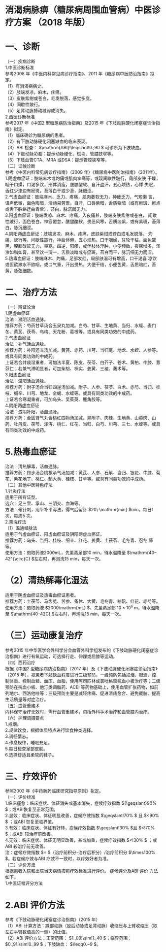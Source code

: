 # 消渴病脉痹（糖尿病周围血管病）中医诊疗方案 （2018 年版）  
# 一、诊断  
（一）疾病诊断  
1.中医诊断标准  
参考2008 年《中医内科常见病诊疗指南》、2011 年《糖尿病中医防治指南》拟定。  
（1）有消渴病病史。  
（2）肢端发凉，麻木，疼痛。  
（3）皮肤紫绀或苍白，毛发脱落，感觉多变。  
（4）间歇性跛行。  
（5）足背动脉搏动减弱或消失。  
2.西医诊断标准  
参考2017 年《中国2 型糖尿病防治指南》及2015 年《下肢动脉硬化闭塞症诊治指南》拟定。  
（1）临床确诊为糖尿病的患者。  
（2）有下肢动脉硬化闭塞缺血的临床表现。  
（3）ABI 检查： $\mathrm{ABI}\!\leqslant\!0.\;90 $ 可诊断为下肢缺血。  
（4）下肢动脉彩超：提示动脉硬化、斑块、管腔狭窄等。  
（5）下肢血管CTA、MRA 或DSA：提示管腔狭窄等。  
（二）证候诊断  
参考《中医内科常见病诊疗指南》（2008 年）《糖尿病中医防治指南》（2011年）。  
1.阴虚血瘀证：肢端麻木或灼痛或肌肉挛痛等，或现间歇性跛行，局部皮肤 干燥，咽干口燥，口渴多饮，形体消瘦，腰膝酸软、自汗盗汗，五心烦热，心悸 失眠，舌红少津边有瘀斑，苔薄白干或少苔，脉细涩。  
2.气虚血瘀证：肢端麻木、乏力、疼痛，肌肉萎软无力，神疲乏力，气短懒 言，语声低微，面色晦暗，活动易劳累，自汗，口唇紫暗，舌质紫暗（或有瘀斑、瘀点或舌下脉络迂曲青紫），苔白，脉沉弱无力。  
3.阳虚血瘀证：肢端发凉、麻木、疼痛，入夜痛甚，肢端皮肤紫绀或苍白， 间歇性跛行，面色苍白，神疲倦怠，腰腿酸软，畏恶风寒，舌质淡紫，或有紫斑，苔薄白，脉沉细涩。  
4.阴阳两虚血瘀证：肢端发凉、麻木、疼痛，皮肤紫绀或苍白或毛发脱落、 灼痛、蚁行等，间歇性跛行。神疲体倦，五心烦热，口干咽燥，耳轮干枯，面色黧黑，腰膝酸软无力，畏寒，四逆，阳痿，或伴肢体浮肿，小便频数，夜尿增多，浑浊如脂如膏，甚至饮一溲一，舌质淡暗或有瘀斑，苔白而干，脉沉细无力而涩。  
5.热毒血瘀证：肢端麻木、灼痛，足部发红，局部肤温可有增高，口干渴喜 凉饮或但欲漱水不欲咽，或口气重，汗出畏热，大便干结，小便色黄，舌质暗红，苔黄，脉弦细数。  
# 二、治疗方法  
（一）辨证论治  
1.阴虚血瘀证  
治法：滋阴活血通脉。  
推荐方药：芍药甘草汤合玉泉丸加减。白芍、甘草、生地黄、当归、水蛭、麦门冬、黄芪、茯苓、乌梅、天花粉、葛根等。或具有同类功效的中成药。  
2.气虚血瘀证  
治法：补气活血通脉。  
推荐方药：补阳还五汤加减。黄芪、赤药、川芎、当归尾、地龙、水蛭、人参等。或具有同类功效的中成药。  
上证若合并痰湿重者，可加法半夏、陈皮、茯苓、白芥子、苍术、黄柏、牛膝、薏苡仁；若兼气滞明显者，可加柴胡、枳实、姜黄、三棱、莪术等。  
3.阳虚血瘀证  
治法：温阳活血通脉。  
推荐方药：附子汤合当归四逆汤加减。附子、人参、茯苓、白术、赤芍、当归、桂枝、细辛、川芎、地龙、全蝎、水蛭等。或具有同类功效的中成药。  
上证若合寒凝重者，可加乌头、吴茱萸、鹿角胶等。  
4.阴阳两虚血瘀证  
治法：滋阴补阳，活血通脉。  
推荐方药：金匮肾气丸合桃红四物汤加减。熟附子、肉桂、生地黄、山萸肉、山药、牡丹皮、茯苓、泽泻、桃仁、红花、当归、白芍、川芎、三七、水蛭等。或具有同类功效的中成药。  
# 5.热毒血瘀证  
治法：清热解毒，活血通脉。  
推荐方药：顾步汤合桃核承气汤加减：黄芪、人参、石斛、当归、银花、牛膝、菊花、紫花地丁、桃仁、制大黄、桂枝、甘草等。或具有同类功效的中成药。  
（二）其他中医特色疗法  
1.针灸疗法  
适用于所有证型。  
选穴：足三里、承山、三阴交、血海等。  
方法：毫针刺，用平补平泻法，得气后留针 $20\ \mathrm{min} $min，每日1 次，每周5 次。  
2.熏洗疗法  
（1）温通经脉法  
适用于气虚血瘀证、阳虚血瘀证及阴阳两虚血瘀证。  
推荐方药：乌头、当归、桂枝、细辛、红花、姜黄、土茯苓、毛冬青、忍冬 藤等。  
使用方法：煎取药液2000mL，先薰蒸足部10 min，待水温降至 $\mathrm{40–42^{\circ}C} $左右时，再泡洗15 min，每天一次。  
# （2）清热解毒化湿法  
适用于阴虚血瘀证及热毒血瘀证患者。  
推荐方药：土茯苓、马齿苋、苦参、蚤休、大黄、毛冬青、枯矾、红花、赤芍等。  
使用方法：煎取药液 $2000\mathrm{mL} $，先薰蒸足部 $10\times 10^{6}\;\mathrm{m}$，待水温降至 $\mathrm{40–42C} $左右时，再泡洗15 min，每天一次。  
# （三）运动康复治疗  
参考2015 年中华医学会外科学分会血管外科学组发布的《下肢动脉硬化闭塞症诊治指南》进行有氧运动，可选择行走、伸踝或屈膝等运动。  
（四）西药治疗  
根据《中国2 型糖尿病防治指南》（2017 年）及《下肢动脉硬化闭塞症诊治指南》（2015 年），视患者下肢缺血程度进行三级预防。一级预防包括戒烟、限酒、控制体重、控制血糖、血压、血脂，使用阿司匹林或氯吡格雷抗血小板治疗等；二级预防在抗血小板、他汀类调脂药、ACEI 等药物基础上，使用血管扩张药物，如前列地尔、西洛他唑等；三级预防主要是减轻疼痛、促进溃疡愈合、避免截肢、提高生活质量等对症治疗。  
（五）血管重建术  
内科保守治疗无效时，需行血管重建术，包括外科手术治疗和血管腔内治疗。  
（六）护理调摄要点  
1.戒烟。  
2.规律饮食，根据体质特点进行饮食种类选择。  
3.调畅情志。  
4.作息规律，睡眠充足。  
5.每日检查足部皮肤。  
6.选择舒适且柔软的鞋子。  
# 三、疗效评价  
参照2002 年《中药新药临床研究指导原则》拟定。  
（一）评价标准  
1.临床痊愈：临床症状、体征消失或基本消失，症候疗效指数 ${\geqslant}90\% $；或ABI恢复至正常范围。  
2.显效：临床症状、体征明显改善，症候疗效指数 $\geqslant\!70\% $ 且 $<90\% $ ；或ABI 恢复至临界值。  
3.有效：临床症状、体征有好转，症候疗效指数 $\geqslant\!30\% $且 $<\!70\% $；或ABI 较治疗前改善。  
4.无效：临床症状、体征无明显改善，甚或加重，症候疗效指数 $<\!30\% $ ；或 ABI 较治疗前无改善。  
注：症候疗效指数 $= $（治疗前积分-治疗后积分）/治疗前积分 $\times100\% $。若症候疗效与ABI 疗效不一致时，以疗效好者为准。  
（二）评价方法  
根据患者入院和出院当天病情按照疗效标准进行评价。 症候评分及ABI 评价 方法如下。  
1.中医证候评分方法 
# 2.ABI 评价方法  
参考《下肢动脉硬化闭塞症诊治指南》（2015 年）  
（1）ABI 计算方法：踝部动脉（胫后动脉或足背动脉）收缩压与上臂收缩压（取左右手臂数值高的一侧）的比值。  
（2）ABI 评价方法：正常范围： $1.\,00\!\sim\!1.\,40 $；临界范围： $0.\,91\!\sim\!0.\,99 $；下肢缺血： $\leqq0.~9 $。  
